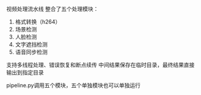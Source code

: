 
视频处理流水线
整合了五个处理模块：
1. 格式转换（h264）
2. 场景检测
3. 人脸检测
4. 文字遮挡检测
5. 语音同步检测

支持多线程处理、错误恢复和断点续传
中间结果保存在临时目录，最终结果直接输出到指定目录

pipeline.py调用五个模块，五个单独模块也可以单独运行
